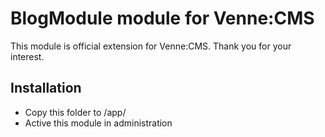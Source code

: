 BlogModule module for Venne:CMS
===============================

This module is official extension for Venne:CMS. Thank you for your interest.

Installation
------------

- Copy this folder to /app/
- Active this module in administration
